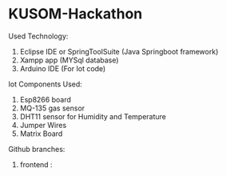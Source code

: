 # KUSOM-Hackathon
Used Technology:
1. Eclipse IDE or SpringToolSuite (Java Springboot framework)
2. Xampp app (MYSql database)
3. Arduino IDE (For Iot code)

Iot Components Used:
1. Esp8266 board
2. MQ-135 gas sensor
3. DHT11 sensor for Humidity and Temperature
4. Jumper Wires
5. Matrix Board

Github branches:
1. frontend : 
